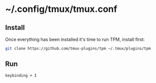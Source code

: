 # ~/.config/tmux/tmux.conf

## Install
Once everything has been installed it's time to run TPM, install first:
```bash
git clone https://github.com/tmux-plugins/tpm ~/.tmux/plugins/tpm
```

## Run
`keybinding + I`
